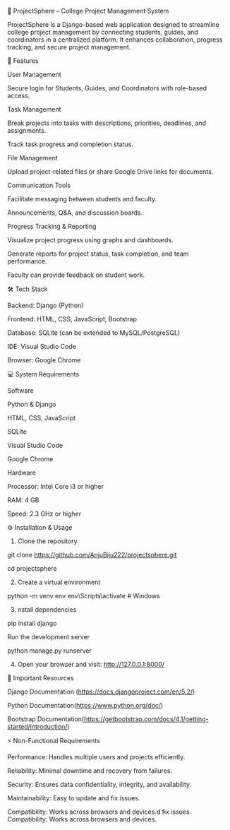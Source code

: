 🏫 ProjectSphere – College Project Management System

ProjectSphere is a Django-based web application designed to streamline college project management by connecting students, guides, and coordinators in a centralized platform. It enhances collaboration, progress tracking, and secure project management.

🚀 Features

User Management

Secure login for Students, Guides, and Coordinators with role-based access.

Task Management

Break projects into tasks with descriptions, priorities, deadlines, and assignments.

Track task progress and completion status.

File Management

Upload project-related files or share Google Drive links for documents.

Communication Tools

Facilitate messaging between students and faculty.

Announcements, Q&A, and discussion boards.

Progress Tracking & Reporting

Visualize project progress using graphs and dashboards.

Generate reports for project status, task completion, and team performance.

Faculty can provide feedback on student work.

🛠️ Tech Stack

Backend: Django (Python)

Frontend: HTML, CSS, JavaScript, Bootstrap

Database: SQLite (can be extended to MySQL/PostgreSQL)

IDE: Visual Studio Code

Browser: Google Chrome

💻 System Requirements


Software

Python & Django

HTML, CSS, JavaScript

SQLite

Visual Studio Code

Google Chrome

Hardware

Processor: Intel Core i3 or higher

RAM: 4 GB

Speed: 2.3 GHz or higher

⚙️ Installation & Usage

1. Clone the repository

git clone https://github.com/AnjuBiju222/projectsphere.git

cd projectsphere


2. Create a virtual environment

python -m venv env
env\Scripts\activate   # Windows

3. nstall dependencies

pip install django

Run the development server

python manage.py runserver


4. Open your browser and visit: http://127.0.0.1:8000/

🔗 Important Resources

Django Documentation (https://docs.djangoproject.com/en/5.2/)

Python Documentation(https://www.python.org/doc/)

Bootstrap Documentation(https://getbootstrap.com/docs/4.1/getting-started/introduction/)

⚡ Non-Functional Requirements

Performance: Handles multiple users and projects efficiently.

Reliability: Minimal downtime and recovery from failures.

Security: Ensures data confidentiality, integrity, and availability.

Maintainability: Easy to update and fix issues.

Compatibility: Works across browsers and devices.d fix issues.
Compatibility: Works across browsers and devices.
